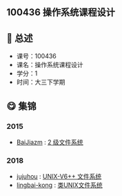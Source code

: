 ## 100436 操作系统课程设计

## :rocket: 总述

* 课号：100436
* 课名：操作系统课程设计
* 学分：1
* 时间：大三下学期

## :yum: 集锦

### 2015

* [BaiJiazm](https://github.com/BaiJiazm) : [2 级文件系统](https://github.com/BaiJiazm/FileSystem)

### 2018

* [jujuhou](https://github.com/jujuhou) : [UNIX-V6++ 文件系统](https://github.com/jujuhou/UNIX-FileSystem-master)
* [lingbai-kong](https://github.com/lingbai-kong) : [类UNIX文件系统](https://github.com/lingbai-kong/file-system)
